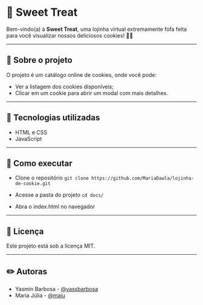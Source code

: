
# 🍪 Sweet Treat

Bem-vindo(a) à **Sweet Treat**, uma lojinha virtual extremamente fofa feita para você visualizar nossos deliciosos cookies! 🩷✨  

---

## 📖 Sobre o projeto  
O projeto é um catálogo online de cookies, onde você pode:  
- Ver a listagem dos cookies disponíveis;  
- Clicar em um cookie para abrir um modal com mais detalhes.  

---

## 🎀 Tecnologias utilizadas  
- HTML e CSS
- JavaScript

---

## 🚀 Como executar  
- Clone o repositório
```git clone https://github.com/MariaDawla/lojinha-de-cookie.git ```

- Acesse a pasta do projeto
```cd docs/ ```

- Abra o index.html no navegador

---

## 📜 Licença

Este projeto está sob a licença MIT.

---


## ✏️ Autoras

- Yasmin Barbosa - [@yassbarbosa](https://github.com/yassbarbosa)
- Maria Júlia - [@maju](https://github.com/MariaDawla)
